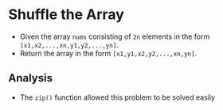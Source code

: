 # Shuffle the Array
- Given the array `nums` consisting of `2n` elements in the form `[x1,x2,...,xn,y1,y2,...,yn]`.
- Return the array in the form `[x1,y1,x2,y2,...,xn,yn]`.

## Analysis
- The `zip()` function allowed this problem to be solved easily
